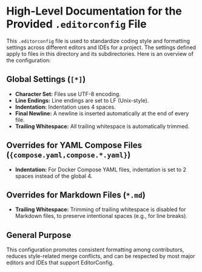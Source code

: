 # High-Level Documentation for the Provided `.editorconfig` File

This `.editorconfig` file is used to standardize coding style and formatting settings across different editors and IDEs for a project. The settings defined apply to files in this directory and its subdirectories. Here is an overview of the configuration:

## Global Settings (`[*]`)
- **Character Set:** Files use UTF-8 encoding.
- **Line Endings:** Line endings are set to LF (Unix-style).
- **Indentation:** Indentation uses 4 spaces.
- **Final Newline:** A newline is inserted automatically at the end of every file.
- **Trailing Whitespace:** All trailing whitespace is automatically trimmed.

## Overrides for YAML Compose Files (`{compose.yaml,compose.*.yaml}`)
- **Indentation:** For Docker Compose YAML files, indentation is set to 2 spaces instead of the global 4.

## Overrides for Markdown Files (`*.md`)
- **Trailing Whitespace:** Trimming of trailing whitespace is disabled for Markdown files, to preserve intentional spaces (e.g., for line breaks).

## General Purpose
This configuration promotes consistent formatting among contributors, reduces style-related merge conflicts, and can be respected by most major editors and IDEs that support EditorConfig.